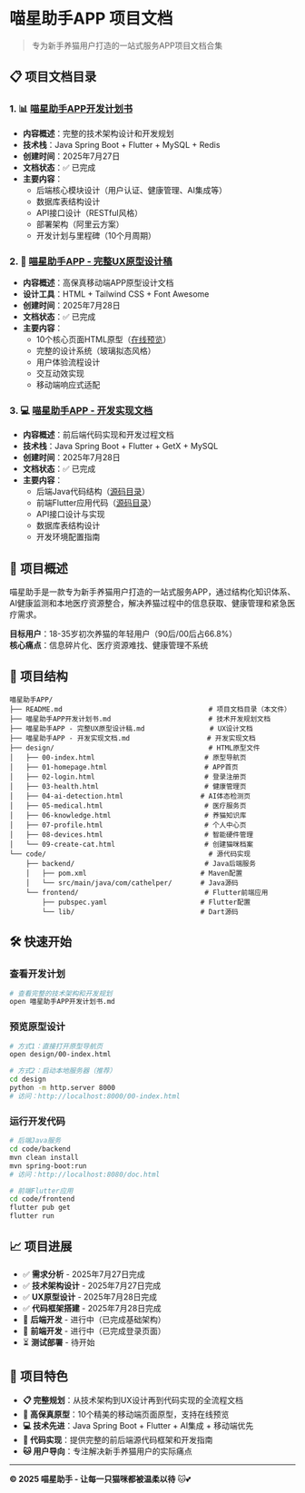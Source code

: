 # 喵星助手APP 项目文档

> 专为新手养猫用户打造的一站式服务APP项目文档合集

## 📋 项目文档目录

### 1. 📊 [喵星助手APP开发计划书](./喵星助手APP开发计划书.md)
- **内容概述**：完整的技术架构设计和开发规划
- **技术栈**：Java Spring Boot + Flutter + MySQL + Redis
- **创建时间**：2025年7月27日
- **文档状态**：✅ 已完成
- **主要内容**：
  - 后端核心模块设计（用户认证、健康管理、AI集成等）
  - 数据库表结构设计
  - API接口设计（RESTful风格）
  - 部署架构（阿里云方案）
  - 开发计划与里程碑（10个月周期）

### 2. 🎨 [喵星助手APP - 完整UX原型设计稿](./喵星助手APP%20-%20完整UX原型设计稿.md)
- **内容概述**：高保真移动端APP原型设计文档
- **设计工具**：HTML + Tailwind CSS + Font Awesome
- **创建时间**：2025年7月28日
- **文档状态**：✅ 已完成
- **主要内容**：
  - 10个核心页面HTML原型（[在线预览](./design/00-index.html)）
  - 完整的设计系统（玻璃拟态风格）
  - 用户体验流程设计
  - 交互动效实现
  - 移动端响应式适配

### 3. 💻 [喵星助手APP - 开发实现文档](./喵星助手APP%20-%20开发实现文档.md)
- **内容概述**：前后端代码实现和开发过程文档
- **技术栈**：Java Spring Boot + Flutter + GetX + MySQL
- **创建时间**：2025年7月28日
- **文档状态**：✅ 已完成
- **主要内容**：
  - 后端Java代码结构（[源码目录](./code/backend/)）
  - 前端Flutter应用代码（[源码目录](./code/frontend/)）
  - API接口设计与实现
  - 数据库表结构设计
  - 开发环境配置指南

## 🚀 项目概述

喵星助手是一款专为新手养猫用户打造的一站式服务APP，通过结构化知识体系、AI健康监测和本地医疗资源整合，解决养猫过程中的信息获取、健康管理和紧急医疗需求。

**目标用户**：18-35岁初次养猫的年轻用户（90后/00后占66.8%）  
**核心痛点**：信息碎片化、医疗资源难找、健康管理不系统

## 📁 项目结构

```
喵星助手APP/
├── README.md                                    # 项目文档目录（本文件）
├── 喵星助手APP开发计划书.md                        # 技术开发规划文档
├── 喵星助手APP - 完整UX原型设计稿.md                # UX设计文档
├── 喵星助手APP - 开发实现文档.md                   # 开发实现文档
├── design/                                      # HTML原型文件
│   ├── 00-index.html                           # 原型导航页
│   ├── 01-homepage.html                        # APP首页
│   ├── 02-login.html                           # 登录注册页
│   ├── 03-health.html                          # 健康管理页
│   ├── 04-ai-detection.html                   # AI体态检测页
│   ├── 05-medical.html                         # 医疗服务页
│   ├── 06-knowledge.html                       # 养猫知识库
│   ├── 07-profile.html                         # 个人中心页
│   ├── 08-devices.html                         # 智能硬件管理
│   └── 09-create-cat.html                      # 创建猫咪档案
└── code/                                        # 源代码实现
    ├── backend/                                # Java后端服务
    │   ├── pom.xml                            # Maven配置
    │   └── src/main/java/com/cathelper/       # Java源码
    └── frontend/                               # Flutter前端应用
        ├── pubspec.yaml                       # Flutter配置
        └── lib/                               # Dart源码
```

## 🛠️ 快速开始

### 查看开发计划
```bash
# 查看完整的技术架构和开发规划
open 喵星助手APP开发计划书.md
```

### 预览原型设计
```bash
# 方式1：直接打开原型导航页
open design/00-index.html

# 方式2：启动本地服务器（推荐）
cd design
python -m http.server 8000
# 访问：http://localhost:8000/00-index.html
```

### 运行开发代码
```bash
# 后端Java服务
cd code/backend
mvn clean install
mvn spring-boot:run
# 访问：http://localhost:8080/doc.html

# 前端Flutter应用
cd code/frontend
flutter pub get
flutter run
```

## 📈 项目进展

- ✅ **需求分析** - 2025年7月27日完成
- ✅ **技术架构设计** - 2025年7月27日完成
- ✅ **UX原型设计** - 2025年7月28日完成
- ✅ **代码框架搭建** - 2025年7月28日完成
- 🔄 **后端开发** - 进行中（已完成基础架构）
- 🔄 **前端开发** - 进行中（已完成登录页面）
- ⏳ **测试部署** - 待开始

## 🎯 项目特色

- **📋 完整规划**：从技术架构到UX设计再到代码实现的全流程文档
- **🎨 高保真原型**：10个精美的移动端页面原型，支持在线预览
- **💻 技术先进**：Java Spring Boot + Flutter + AI集成 + 移动端优先
- **🔧 代码实现**：提供完整的前后端源代码框架和开发指南
- **🐱 用户导向**：专注解决新手养猫用户的实际痛点

---

**© 2025 喵星助手 - 让每一只猫咪都被温柔以待** 🐱💕

